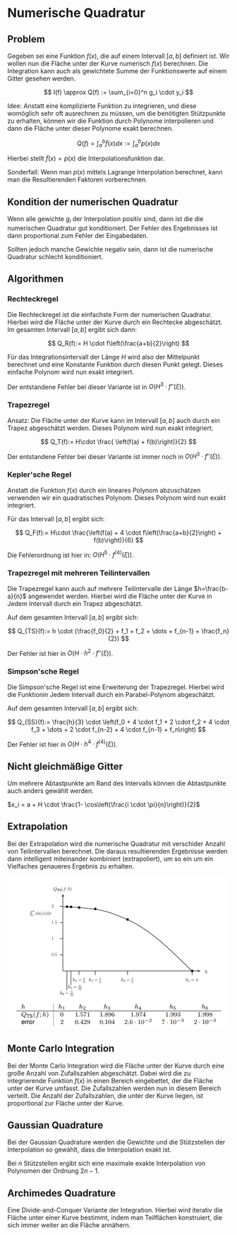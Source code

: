 # Numerische Quadratur

## Problem

Gegeben sei eine Funktion $f(x)$, die auf einem Intervall $[a,b]$ definiert ist. Wir wollen nun die Fläche unter der Kurve numerisch $f(x)$ berechnen. Die Integration kann auch als gewichtete Summe der Funktionswerte auf einem Gitter gesehen werden.

$$
I(f) \approx Q(f) := \sum_{i=0}^n g_i \cdot y_i
$$

Idee: Anstatt eine komplizierte Funktion zu integrieren, und diese womöglich sehr oft ausrechnen zu müssen, um die benötigten Stützpunkte zu erhalten, können wir die Funktion durch Polynome interpolieren und dann die Fläche unter dieser Polynome exakt berechnen.

$$
  Q(f) = \int_a^b \tilde{f}(x) dx := \int_a^b p(x) dx
$$

Hierbei stellt $\tilde{f}(x) = p(x)$ die Interpolationsfunktion dar.

Sonderfall: Wenn man $p(x)$ mittels Lagrange Interpolation berechnet, kann man die Resultierenden Faktoren vorberechnen.

## Kondition der numerischen Quadratur

Wenn alle gewichte $g_i$ der Interpolation positiv sind, dann ist die die numerischen Quadratur gut konditioniert. Der Fehler des Ergebnisses ist dann proportional zum Fehler der Eingabedaten.

Sollten jedoch manche Gewichte negativ sein, dann ist die numerische Quadratur schlecht konditioniert.

## Algorithmen

### Rechteckregel

Die Rechteckregel ist die einfachste Form der numerischen Quadratur. Hierbei wird die Fläche unter der Kurve durch ein Rechtecke abgeschätzt. Im gesamten Intervall $[a,b]$ ergibt sich dann:

$$
Q_R(f):= H \cdot f\left(\frac{a+b}{2}\right)
$$

Für das Integrationsintervall der Länge $H$ wird also der Mittelpunkt berechnet und eine Konstante Funktion durch diesen Punkt gelegt. Dieses einfache Polynom wird nun exakt integriert.

Der entstandene Fehler bei dieser Variante ist in $O(H^3 \cdot f''(\xi))$.

### Trapezregel

Ansatz: Die Fläche unter der Kurve kann im Intervall $[a,b]$ auch durch ein Trapez abgeschätzt werden. Dieses Polynom wird nun exakt integriert.

$$
Q_T(f):= H\cdot \frac{ \left(f(a) + f(b)\right)}{2}
$$

Der entstandene Fehler bei dieser Variante ist immer noch in $O(H^3 \cdot f''(\xi))$.

### Kepler'sche Regel

Anstatt die Funktion $f(x)$ durch ein lineares Polynom abzuschätzen verwenden wir ein quadratisches Polynom. Dieses Polynom wird nun exakt integriert.

Für das Intervall $[a,b]$ ergibt sich:

$$
Q_F(f):= H\cdot  \frac{\left(f(a) + 4 \cdot f\left(\frac{a+b}{2}\right) + f(b)\right)}{6}
$$

Die Fehlerordnung ist hier in: $O(H^5 \cdot f^{(4)}(\xi))$.

### Trapezregel mit mehreren Teilintervallen

Die Trapezregel kann auch auf mehrere Teilintervalle der Länge $h=\frac{b-a}{n}$ angewendet werden. Hierbei wird die Fläche unter der Kurve in Jedem Intervall durch ein Trapez abgeschätzt.

Auf dem gesamten Intervall $[a,b]$ ergibt sich:

$$
Q_{TS}(f):= h \cdot (\frac{f_0}{2} + f_1 + f_2 + \dots + f_{n-1} + \frac{f_n}{2})
$$

Der Fehler ist hier in $O(H\cdot h^2 \cdot f''(\xi))$.

### Simpson'sche Regel

Die Simpson'sche Regel ist eine Erweiterung der Trapezregel. Hierbei wird die Funktionin Jedem Intervall durch ein Parabel-Polynom abgeschätzt.

Auf dem gesamten Intervall $[a,b]$ ergibt sich:

$$
Q_{SS}(f):= \frac{h}{3} \cdot \left(f_0 + 4 \cdot f_1 + 2 \cdot f_2 + 4 \cdot f_3 + \dots + 2 \cdot f_{n-2} + 4 \cdot f_{n-1} + f_n\right)
$$

Der Fehler ist hier in $O(H\cdot h^4 \cdot f^{(4)}(\xi))$.

## Nicht gleichmäßige Gitter

Um mehrere Abtastpunkte am Rand des Intervalls können die Abtastpunkte auch anders gewählt werden.

$x_i = a + H \cdot \frac{1- \cos\left(\frac{i \cdot \pi}{n}\right)}{2}$

## Extrapolation

Bei der Extrapolation wird die numerische Quadratur mit verschider Anzahl von Teilintervallen berechnet. Die daraus resultierenden Ergebnisse werden dann intelligent miteinander kombiniert (extrapoliert), um so ein um ein Vielfaches genaueres Ergebnis zu erhalten.

![Extrapolation](images/extrapolation.png)

## Monte Carlo Integration

Bei der Monte Carlo Integration wird die Fläche unter der Kurve durch eine große Anzahl von Zufallszahlen abgeschätzt. Dabei wird die zu integrierende Funktion $f(x)$ in einen Bereich eingebettet, der die Fläche unter der Kurve umfasst. Die Zufallszahlen werden nun in diesem Bereich verteilt. Die Anzahl der Zufallszahlen, die unter der Kurve liegen, ist proportional zur Fläche unter der Kurve.

## Gaussian Quadrature

Bei der Gaussian Quadrature werden die Gewichte und die Stützstellen der Interpolation so gewählt, dass die Interpolation exakt ist.

Bei $n$ Stützstellen ergibt sich eine maximale exakte Interpolation von Polynomen der Ordnung $2n-1$.

## Archimedes Quadrature

Eine Divide-and-Conquer Variante der Integration. Hierbei wird iterativ die Fläche unter einer Kurve bestimmt, indem man Teilflächen konstruiert, die sich immer weiter an die Fläche annähern.
